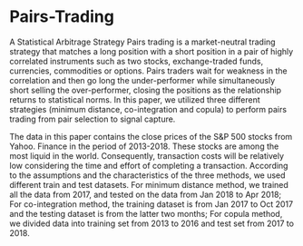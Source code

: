 # Pairs-Trading
A Statistical Arbitrage Strategy
Pairs trading is a market-neutral trading strategy that matches a long position with a short position in a pair of
highly correlated instruments such as two stocks, exchange-traded funds, currencies, commodities or options.
Pairs traders wait for weakness in the correlation and then go long the under-performer while simultaneously
short selling the over-performer, closing the positions as the relationship returns to statistical norms. In this paper,
we utilized three different strategies (minimum distance, co-integration and copula) to perform pairs trading
from pair selection to signal capture.

The data in this paper contains the close prices of the S&P 500 stocks from Yahoo. Finance in the period of
2013-2018. These stocks are among the most liquid in the world. Consequently, transaction costs will be
relatively low considering the time and effort of completing a transaction. According to the assumptions and the
characteristics of the three methods, we used different train and test datasets. For minimum distance method, we
trained all the data from 2017, and tested on the data from Jan 2018 to Apr 2018; For co-integration method, the
training dataset is from Jan 2017 to Oct 2017 and the testing dataset is from the latter two months; For copula
method, we divided data into training set from 2013 to 2016 and test set from 2017 to 2018.
